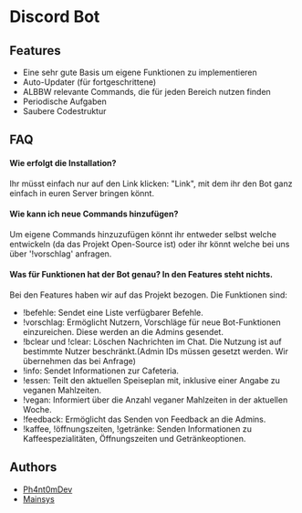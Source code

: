 
# Discord Bot




## Features

- Eine sehr gute Basis um eigene Funktionen zu implementieren
- Auto-Updater (für fortgeschrittene)
- ALBBW relevante Commands, die für jeden Bereich nutzen finden
- Periodische Aufgaben
- Saubere Codestruktur
## FAQ

#### Wie erfolgt die Installation?

Ihr müsst einfach nur auf den Link klicken: "Link", mit dem ihr den Bot ganz einfach in euren Server bringen könnt.

#### Wie kann ich neue Commands hinzufügen?

Um eigene Commands hinzuzufügen könnt ihr entweder selbst welche entwickeln (da das Projekt Open-Source ist) oder ihr könnt welche bei uns über '!vorschlag' anfragen.


#### Was für Funktionen hat der Bot genau? In den Features steht nichts.

Bei den Features haben wir auf das Projekt bezogen. Die Funktionen sind: 
- !befehle: Sendet eine Liste verfügbarer Befehle.
- !vorschlag: Ermöglicht Nutzern, Vorschläge für neue Bot-Funktionen einzureichen. Diese werden an die Admins gesendet.
- !bclear und !clear: Löschen Nachrichten im Chat. Die Nutzung ist auf bestimmte Nutzer beschränkt.(Admin IDs müssen gesetzt werden. Wir übernehmen das bei Anfrage)
- !info: Sendet Informationen zur Cafeteria.
- !essen: Teilt den aktuellen Speiseplan mit, inklusive einer Angabe zu veganen Mahlzeiten.
- !vegan: Informiert über die Anzahl veganer Mahlzeiten in der aktuellen Woche.
- !feedback: Ermöglicht das Senden von Feedback an die Admins.
- !kaffee, !öffnungszeiten, !getränke: Senden Informationen zu Kaffeespezialitäten, Öffnungszeiten und Getränkeoptionen.


## Authors

- [Ph4nt0mDev](https://www.github.com/Ph4nt0mDev)
- [Mainsys](https://github.com/mainsys-git/)


